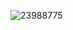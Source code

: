 ![23988775](https://user-images.githubusercontent.com/50233545/190915395-6f83d70c-2276-4385-a415-759ed2204637.jpg)
